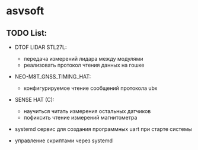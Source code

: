 # asvsoft

## TODO List:

* DTOF LIDAR STL27L:
    - передача измерений лидара между модулями
    - реализовать протокол чтения данных на гошке

* NEO-M8T_GNSS_TIMING_HAT: 
    - конфигурируемое чтение сообщений протокола ubx

* SENSE HAT (C):
    - научиться читать измерения остальных датчиков
    - пофиксить чтение измерений магнитометра

* systemd сервис для создания программных uart при старте системы

* управление скриптами через systemd
